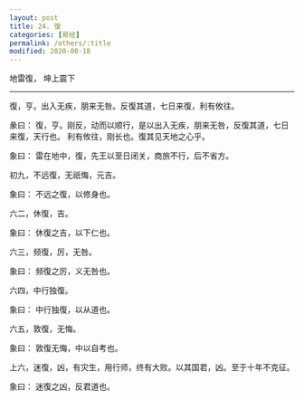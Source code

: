 ```yaml
---
layout: post
title: 24. 復
categories: [易经]
permalink: /others/:title
modified: 2020-08-18
---
```


地雷復， 坤上震下

---

復，亨。出入无疾，朋来无咎。反復其道，七日来復，利有攸往。

彖曰： 復，亨。刚反，动而以顺行，是以出入无疾，朋来无咎，反復其道，七日来復，天行也。
利有攸往，刚长也。復其见天地之心乎。

象曰： 雷在地中，復，先王以至日闭关，商旅不行，后不省方。

初九，不远復，无祇悔，元吉。

象曰： 不远之復，以修身也。

六二，休復，吉。

象曰： 休復之吉，以下仁也。

六三，频復，厉，无咎。

象曰： 频復之厉，义无咎也。

六四，中行独復。

象曰： 中行独復，以从道也。

六五，敦復，无悔。

象曰： 敦復无悔，中以自考也。

上六，迷復，凶，有灾生，用行师，终有大败。以其国君，凶。至于十年不克征。

象曰： 迷復之凶，反君道也。
